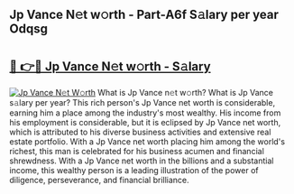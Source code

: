 ## Jp Vance N𝚎t w𝚘rth - Part-A6f S𝚊lary per year Odqsg

# <h2><a href="http://gc3vew.nevu.top/?p=Jp+Vance">🔗 👉🔴 Jp Vance N𝚎t w𝚘rth - S𝚊lary</a></h2>

[![Jp Vance N𝚎t W𝚘rth](https://i.imgur.com/Oavwk0R.jpeg)](http://gc3vew.nevu.top/?p=Jp+Vance)
What is Jp Vance n𝚎t w𝚘rth? What is Jp Vance s𝚊lary per year?
This rich person's Jp Vance net worth is considerable, earning him a place among the industry's most wealthy. His income from his employment is considerable, but it is eclipsed by Jp Vance net worth, which is attributed to his diverse business activities and extensive real estate portfolio. With a Jp Vance net worth placing him among the world's richest, this man is celebrated for his business acumen and financial shrewdness. With a Jp Vance net worth in the billions and a substantial income, this wealthy person is a leading illustration of the power of diligence, perseverance, and financial brilliance.
